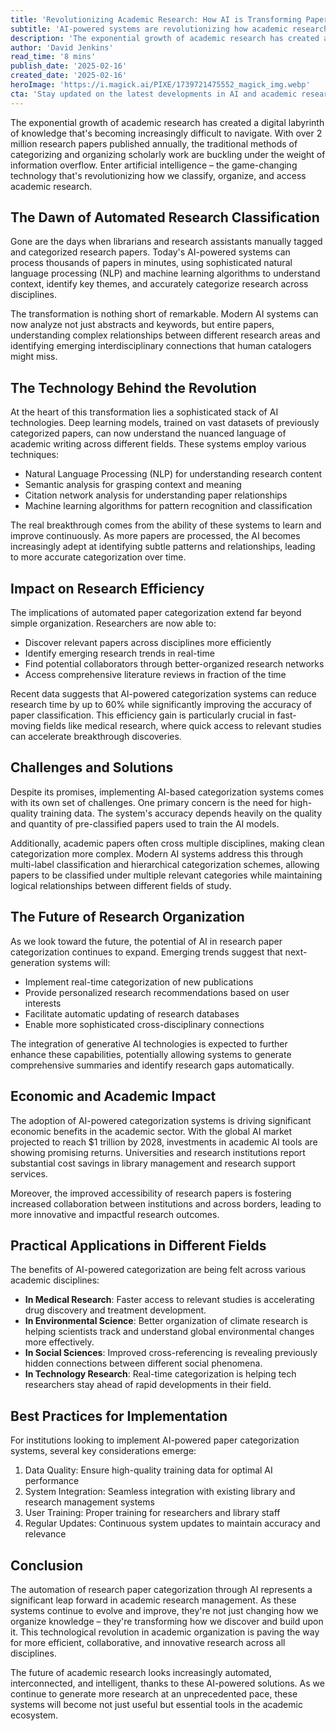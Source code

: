 ```yaml
---
title: 'Revolutionizing Academic Research: How AI is Transforming Paper Categorization'
subtitle: 'AI-powered systems are revolutionizing how academic research is organized and accessed'
description: 'The exponential growth of academic research has created a digital labyrinth of knowledge that\'s becoming increasingly difficult to navigate. With over 2 million research papers published annually, traditional methods of categorizing and organizing scholarly work are buckling under the weight of information overflow. Enter artificial intelligence – the game-changing technology that\'s revolutionizing how we classify, organize, and access academic research.'
author: 'David Jenkins'
read_time: '8 mins'
publish_date: '2025-02-16'
created_date: '2025-02-16'
heroImage: 'https://i.magick.ai/PIXE/1739721475552_magick_img.webp'
cta: 'Stay updated on the latest developments in AI and academic research! Follow us on LinkedIn for exclusive insights into how technology is reshaping the future of scholarly work.'
---
```


The exponential growth of academic research has created a digital labyrinth of knowledge that's becoming increasingly difficult to navigate. With over 2 million research papers published annually, the traditional methods of categorizing and organizing scholarly work are buckling under the weight of information overflow. Enter artificial intelligence – the game-changing technology that's revolutionizing how we classify, organize, and access academic research.

## The Dawn of Automated Research Classification

Gone are the days when librarians and research assistants manually tagged and categorized research papers. Today's AI-powered systems can process thousands of papers in minutes, using sophisticated natural language processing (NLP) and machine learning algorithms to understand context, identify key themes, and accurately categorize research across disciplines.

The transformation is nothing short of remarkable. Modern AI systems can now analyze not just abstracts and keywords, but entire papers, understanding complex relationships between different research areas and identifying emerging interdisciplinary connections that human catalogers might miss.

## The Technology Behind the Revolution

At the heart of this transformation lies a sophisticated stack of AI technologies. Deep learning models, trained on vast datasets of previously categorized papers, can now understand the nuanced language of academic writing across different fields. These systems employ various techniques:

- Natural Language Processing (NLP) for understanding research content
- Semantic analysis for grasping context and meaning
- Citation network analysis for understanding paper relationships
- Machine learning algorithms for pattern recognition and classification

The real breakthrough comes from the ability of these systems to learn and improve continuously. As more papers are processed, the AI becomes increasingly adept at identifying subtle patterns and relationships, leading to more accurate categorization over time.

## Impact on Research Efficiency

The implications of automated paper categorization extend far beyond simple organization. Researchers are now able to:

- Discover relevant papers across disciplines more efficiently
- Identify emerging research trends in real-time
- Find potential collaborators through better-organized research networks
- Access comprehensive literature reviews in fraction of the time

Recent data suggests that AI-powered categorization systems can reduce research time by up to 60% while significantly improving the accuracy of paper classification. This efficiency gain is particularly crucial in fast-moving fields like medical research, where quick access to relevant studies can accelerate breakthrough discoveries.

## Challenges and Solutions

Despite its promises, implementing AI-based categorization systems comes with its own set of challenges. One primary concern is the need for high-quality training data. The system's accuracy depends heavily on the quality and quantity of pre-classified papers used to train the AI models.

Additionally, academic papers often cross multiple disciplines, making clean categorization more complex. Modern AI systems address this through multi-label classification and hierarchical categorization schemes, allowing papers to be classified under multiple relevant categories while maintaining logical relationships between different fields of study.

## The Future of Research Organization

As we look toward the future, the potential of AI in research paper categorization continues to expand. Emerging trends suggest that next-generation systems will:

- Implement real-time categorization of new publications
- Provide personalized research recommendations based on user interests
- Facilitate automatic updating of research databases
- Enable more sophisticated cross-disciplinary connections

The integration of generative AI technologies is expected to further enhance these capabilities, potentially allowing systems to generate comprehensive summaries and identify research gaps automatically.

## Economic and Academic Impact

The adoption of AI-powered categorization systems is driving significant economic benefits in the academic sector. With the global AI market projected to reach $1 trillion by 2028, investments in academic AI tools are showing promising returns. Universities and research institutions report substantial cost savings in library management and research support services.

Moreover, the improved accessibility of research papers is fostering increased collaboration between institutions and across borders, leading to more innovative and impactful research outcomes.

## Practical Applications in Different Fields

The benefits of AI-powered categorization are being felt across various academic disciplines:

- **In Medical Research**: Faster access to relevant studies is accelerating drug discovery and treatment development.
- **In Environmental Science**: Better organization of climate research is helping scientists track and understand global environmental changes more effectively.
- **In Social Sciences**: Improved cross-referencing is revealing previously hidden connections between different social phenomena.
- **In Technology Research**: Real-time categorization is helping tech researchers stay ahead of rapid developments in their field.

## Best Practices for Implementation

For institutions looking to implement AI-powered paper categorization systems, several key considerations emerge:

1. Data Quality: Ensure high-quality training data for optimal AI performance
2. System Integration: Seamless integration with existing library and research management systems
3. User Training: Proper training for researchers and library staff
4. Regular Updates: Continuous system updates to maintain accuracy and relevance

## Conclusion

The automation of research paper categorization through AI represents a significant leap forward in academic research management. As these systems continue to evolve and improve, they're not just changing how we organize knowledge – they're transforming how we discover and build upon it. This technological revolution in academic organization is paving the way for more efficient, collaborative, and innovative research across all disciplines.

The future of academic research looks increasingly automated, interconnected, and intelligent, thanks to these AI-powered solutions. As we continue to generate more research at an unprecedented pace, these systems will become not just useful but essential tools in the academic ecosystem.